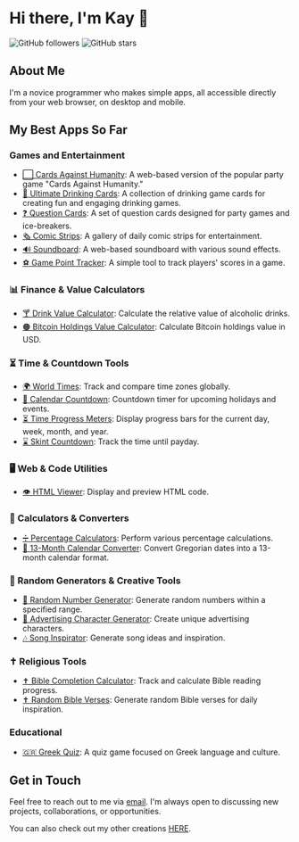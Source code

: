 # Hi there, I'm Kay 👋

![GitHub followers](https://img.shields.io/github/followers/kay-who-codes?style=social) 
![GitHub stars](https://img.shields.io/github/stars/kay-who-codes?style=social)

## About Me

I'm a novice programmer who makes simple apps, all accessible directly from your web browser, on desktop and mobile.

## My Best Apps So Far

### Games and Entertainment
- [⬜ Cards Against Humanity](https://kay-who-codes.github.io/Cards-Against-Humanity/): A web-based version of the popular party game "Cards Against Humanity."
- [🍻 Ultimate Drinking Cards](https://kay-who-codes.github.io/Ultimate-Drinking-Cards): A collection of drinking game cards for creating fun and engaging drinking games.
- [❓ Question Cards](https://kay-who-codes.github.io/Question-Cards/): A set of question cards designed for party games and ice-breakers.
- [🗞️ Comic Strips](https://kay-who-codes.github.io/Daily-Comic-Strips/): A gallery of daily comic strips for entertainment.
- [🔊 Soundboard](https://kay-who-codes.github.io/Soundboard/): A web-based soundboard with various sound effects. 
- [⚽ Game Point Tracker](https://kay-who-codes.github.io/Game-Point-Tracker/): A simple tool to track players' scores in a game. 

### 📊 Finance & Value Calculators
- [🍸 Drink Value Calculator](https://kay-who-codes.github.io/Drink-Value-Calculator/): Calculate the relative value of alcoholic drinks.
- [🟠 Bitcoin Holdings Value Calculator](https://kay-who-codes.github.io/Bitcoin-Holdings-Value-Calculator/): Calculate Bitcoin holdings value in USD.

### ⏳ Time & Countdown Tools
- [🌍 World Times](https://kay-who-codes.github.io/World-Times/): Track and compare time zones globally.
- [📅 Calendar Countdown](https://kay-who-codes.github.io/Calendar-Holiday-Countdown/): Countdown timer for upcoming holidays and events.
- [⏳ Time Progress Meters](https://kay-who-codes.github.io/Time-Progress-Meters/): Display progress bars for the current day, week, month, and year.
- [⌛ Skint Countdown](https://kay-who-codes.github.io/Skint-Countdown/): Track the time until payday.

### 🖥️ Web & Code Utilities
- [👁️ HTML Viewer](https://kay-who-codes.github.io/HTML-Displayer/): Display and preview HTML code.

### 🔢 Calculators & Converters
- [➗ Percentage Calculators](https://kay-who-codes.github.io/Percentage-Calculators/): Perform various percentage calculations.
- [📅 13-Month Calendar Converter](https://kay-who-codes.github.io/13-Month-Calendar-Converter/): Convert Gregorian dates into a 13-month calendar format.

### 🎲 Random Generators & Creative Tools
- [🔢 Random Number Generator](https://kay-who-codes.github.io/Random-Numbers/): Generate random numbers within a specified range.
- [👤 Advertising Character Generator](https://kay-who-codes.github.io/Advertising-Character-Generator/): Create unique advertising characters.
- [🎶 Song Inspirator](https://kay-who-codes.github.io/Song-Inspirator/): Generate song ideas and inspiration.

### ✝️ Religious Tools
- [✝️ Bible Completion Calculator](https://kay-who-codes.github.io/Bible-Completion-Calculator/): Track and calculate Bible reading progress.
- [✝️ Random Bible Verses](https://kay-who-codes.github.io/Random-Bible-Verse/): Generate random Bible verses for daily inspiration.

### Educational
- [🇬🇷 Greek Quiz](https://kay-who-codes.github.io/Greek-Quiz/): A quiz game focused on Greek language and culture.

## Get in Touch

Feel free to reach out to me via [email](mailto:kaywhocreates@gmail.com). 
I'm always open to discussing new projects, collaborations, or opportunities.

You can also check out my other creations [HERE](https://www.linktr.ee/kaywhocreates).
